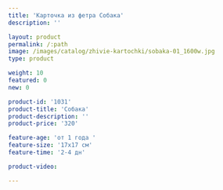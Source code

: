 ```yaml
---
title: 'Карточка из фетра Собака'
description: ''

layout: product
permalink: /:path
image: /images/catalog/zhivie-kartochki/sobaka-01_1600w.jpg
type: product

weight: 10
featured: 0
new: 0

product-id: '1031'
product-title: 'Собака'
product-description: ''
product-price: '320'

feature-age: 'от 1 года '
feature-size: '17х17 см'
feature-time: '2-4 дн'

product-video: 

---
```

